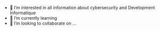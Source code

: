 
- 👀 I’m interested in all information about cybersecurity and Development Informatique
- 🌱 I’m currently learning 
- 💞️ I’m looking to collaborate on ...
